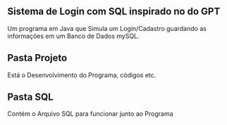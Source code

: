 ## Sistema de Login com SQL inspirado no do GPT

Um programa em Java que Simula um Login/Cadastro guardando as informações em um Banco de Dados mySQL.

## Pasta Projeto

Está o Desenvolvimento do Programa, códigos etc.

## Pasta SQL

Contém o Arquivo SQL para funcionar junto ao Programa
